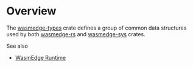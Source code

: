 # Overview

The [wasmedge-types](https://crates.io/crates/wasmedge-types) crate defines a group of common data structures used by both [wasmedge-rs](https://crates.io/crates/wasmedge-sdk) and [wasmedge-sys](https://crates.io/crates/wasmedge-sys) crates.

See also

* [WasmEdge Runtime](https://wasmedge.org/)
